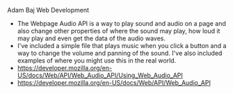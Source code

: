 Adam Baj
Web Development

- The Webpage Audio API is a way to play sound and audio on a page and also change other properties of where the sound may play, how loud it may play and even get the data of the audio waves.
- I've included a simple file that plays music when you click a button and a way to change the volume and panning of the sound. I've also included examples of where you might use this in the real world.
- https://developer.mozilla.org/en-US/docs/Web/API/Web_Audio_API/Using_Web_Audio_API
- https://developer.mozilla.org/en-US/docs/Web/API/Web_Audio_API 
